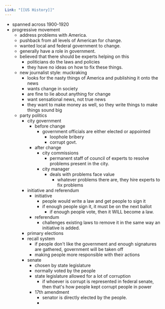 ```yaml
---
Link: "[[US History]]"
---
```

- spanned across 1900-1920
- progressive movement
	- address problems with America.
	- pushback from all levels of American for change.
	- wanted local and federal government to change.
	- generally have a role in government.
	- believed that there should be experts helping on this
		- politicians do the laws and policies
		- they have no ideas on how to fix these things.
	- new journalist style: muckraking
		- looks for the nasty things of America and publishing it onto the news
		- wants change in society
		- are fine to lie about anything for change
		- want sensational news, not true news
		- they want to make money as well, so they write things to make things sound big
	- party politics
		- city government
			- before change
				- government officials are either elected or appointed
					- loophole bribery
					- corrupt govt.
			- after change
				- city commissions
					- permanent staff of council of experts to resolve problems present in the city.
				- city manager
					- deals with problems face value
						- whatever problems there are, they hire experts to fix problems
		- initiative and referendum
			- initiative
				- people would write a law and get people to sign it
				- if enough people sign it, it must be on the next ballot
					- if enough people vote, then it WILL become a law.
			- referendum
				- challenges existing laws to remove it in the same way an initiative is added.
		- primary elections
		- recall system
			- if people don't like the government and enough signatures are gathered, government will be taken off
			- making people more responsible with their actions
		- senate
			- chosen by state legislature
			- normally voted by the people
			- state legislature allowed for a lot of corruption
				- if whoever is corrupt is represented in federal senate, then that's how people kept corrupt people in power
			- 17th amendment
				- senator is directly elected by the people.
				- 
